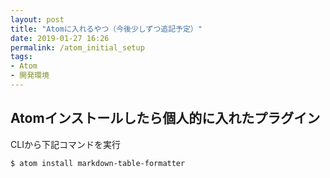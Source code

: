 ```yaml
---
layout: post
title: "Atomに入れるやつ（今後少しずつ追記予定）"
date: 2019-01-27 16:26
permalink: /atom_initial_setup
tags:
- Atom
- 開発環境
---
```


## Atomインストールしたら個人的に入れたプラグイン
CLIから下記コマンドを実行
```
$ atom install markdown-table-formatter
```
